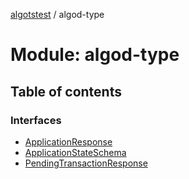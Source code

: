 [algotstest](../README.md) / algod-type

# Module: algod-type

## Table of contents

### Interfaces

- [ApplicationResponse](../interfaces/algod_type.ApplicationResponse.md)
- [ApplicationStateSchema](../interfaces/algod_type.ApplicationStateSchema.md)
- [PendingTransactionResponse](../interfaces/algod_type.PendingTransactionResponse.md)
